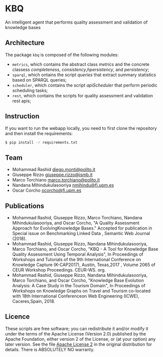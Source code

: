 # KBQ
An intelligent agent that performs quality assessment and validation of knowledge bases

## Architecture

The package `kbq` is composed of the following modules:

- `metrics`, which contains the abstract class *metrics* and the concrete classess *completeness*, *consistency*,*hpersistency*, and *persistency*;
- `sparql`, which ontains the script *queries* that extract summary statistics based on SPARQL queries;
- `scheduler`, which contains the script *apiScheduler* that perform periodic scheduling tasks;
- `rest`, which contains the scripts for quality assessment and validation rest apis;


## Instruction

If you want to run the webapp locally, you need to first clone the repository and then install the requirements:

```bash
$ pip install -r requirements.txt
```

## Team

- Mohammad Rashid <diego.monti@polito.it>
- Giuseppe Rizzo <giuseppe.rizzo@ismb.it>
- Marco Torchiano <marco.torchiano@polito.it>
- Nandana Mihindukulasooriya <nmihindu@fi.upm.es>
- Oscar Corcho <ocorcho@fi.upm.es> 

## Publications

- Mohammad Rashid, Giuseppe Rizzo, Marco Torchiano, Nandana Mihindukulasooriya, and Oscar Corcho, "A Quality Assessment Approach for EvolvingKnowledge Bases." Accepted for publication in Special issue on Benchmarking Linked Data , Semantic Web Journal (2018).
- Mohammad Rashid, Giuseppe Rizzo, Nandana Mihindukulasooriya, Marco Torchiano, and Oscar Corcho, "KBQ - A Tool for Knowledge Base Quality Assessment Using Temporal Analysis", In Proceedings of Workshops and Tutorials of the 9th International Conference on Knowledge Capture (K-CAP2017), Austin, Texas,2017 , Volume 2065 of CEUR Workshop Proceedings. CEUR-WS. org.
- Mohammad Rashid, Giuseppe Rizzo, Nandana Mihindukulasooriya, Marco Torchiano, and Oscar Corcho, "Knowledge Base Evolution Analysis: A Case Study in the Tourism Domain", In Proceedings of Workshops on Knowledge Graphs on Travel and Tourism co-located with 18th International Conferenceon Web Engineering (ICWE), Caceres,Spain, 2018.

## Licence

These scripts are free software; you can redistribute it and/or modify it under the terms of the Apache License (Version 2.0)  published by the Apache Foundation, either version 2 of the License, or (at your option) any later version. See the file [Apache License 2](http://www.apache.org/licenses/LICENSE-2.0) in the original distribution for details. There is ABSOLUTELY NO warranty.

